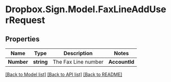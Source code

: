 # Dropbox.Sign.Model.FaxLineAddUserRequest

## Properties

Name | Type | Description | Notes
------------ | ------------- | ------------- | -------------
**Number** | **string** |  The Fax Line number  | **AccountId** | **string** |  Account ID  | [optional] **EmailAddress** | **string** |  Email address  | [optional] 

[[Back to Model list]](../README.md#documentation-for-models) [[Back to API list]](../README.md#documentation-for-api-endpoints) [[Back to README]](../README.md)

